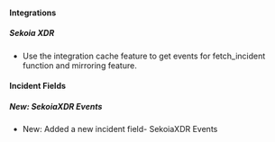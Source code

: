
#### Integrations

##### Sekoia XDR

- Use the integration cache feature to get events for fetch_incident function and mirroring feature.

#### Incident Fields

##### New: SekoiaXDR Events

- New: Added a new incident field- SekoiaXDR Events
